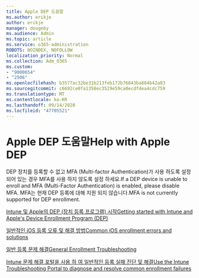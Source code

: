 ```yaml
---
title: Apple DEP 도움말
ms.author: erikje
author: erikje
manager: dougeby
ms.audience: Admin
ms.topic: article
ms.service: o365-administration
ROBOTS: NOINDEX, NOFOLLOW
localization_priority: Normal
ms.collection: Adm_O365
ms.custom:
- "9000654"
- "2506"
ms.openlocfilehash: b3577ac32be31b213feb172b76843ba884b42a03
ms.sourcegitcommit: c6692ce0fa1358ec3529e59ca0ecdfdea4cdc759
ms.translationtype: MT
ms.contentlocale: ko-KR
ms.lasthandoff: 09/14/2020
ms.locfileid: "47705521"
---
```

# <a name="help-with-apple-dep"></a><span data-ttu-id="6695c-102">Apple DEP 도움말</span><span class="sxs-lookup"><span data-stu-id="6695c-102">Help with Apple DEP</span></span>

<span data-ttu-id="6695c-103">DEP 장치를 등록할 수 없고 MFA (Multi-factor Authentication)가 사용 하도록 설정 되어 있는 경우 MFA를 사용 하지 않도록 설정 하세요.</span><span class="sxs-lookup"><span data-stu-id="6695c-103">If a DEP device is unable to enroll and MFA (Multi-Factor Authentication) is enabled, please disable MFA.</span></span> <span data-ttu-id="6695c-104">MFA는 현재 DEP 등록에 대해 지원 되지 않습니다.</span><span class="sxs-lookup"><span data-stu-id="6695c-104">MFA is not currently supported for DEP enrollment.</span></span>

[<span data-ttu-id="6695c-105">Intune 및 Apple의 DEP (장치 등록 프로그램) 시작</span><span class="sxs-lookup"><span data-stu-id="6695c-105">Getting started with Intune and Apple's Device Enrollment Program (DEP)</span></span>](https://docs.microsoft.com/intune/enrollment/device-enrollment-program-enroll-ios)

[<span data-ttu-id="6695c-106">일반적인 iOS 등록 오류 및 해결 방법</span><span class="sxs-lookup"><span data-stu-id="6695c-106">Common iOS enrollment errors and solutions</span></span>](https://docs.microsoft.com/intune/enrollment/troubleshoot-ios-enrollment-errors)

[<span data-ttu-id="6695c-107">일반 등록 문제 해결</span><span class="sxs-lookup"><span data-stu-id="6695c-107">General Enrollment Troubleshooting</span></span>](https://docs.microsoft.com/intune/enrollment/troubleshoot-device-enrollment-in-intune)

[<span data-ttu-id="6695c-108">Intune 문제 해결 포털을 사용 하 여 일반적인 등록 실패 진단 및 해결</span><span class="sxs-lookup"><span data-stu-id="6695c-108">Use the Intune Troubleshooting Portal to diagnose and resolve common enrollment failures</span></span>](https://docs.microsoft.com/intune/fundamentals/help-desk-operators)


